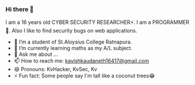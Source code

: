 ### Hi there 👋

I am a 16 years old CYBER SECURITY RESEARCHER⚡. I am a PROGRAMMER🤔. Also I like to find security bugs on web applications.


- 🔭 I’m a student of St.Aloysius College Ratnapura.
- 🌱 I’m currently learning maths as my A/L subject.
- 💬 Ask me about ...
- 📫 How to reach me: kavishkaudaneth16417@gmail.com
- 😄 Pronouns: KvHacker, KvSec, Kv
- ⚡ Fun fact: Some people say I'm tall like a coconut trees😂

